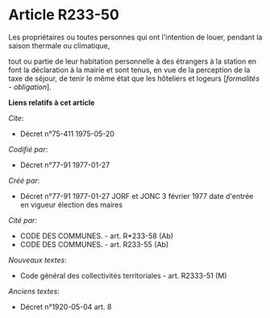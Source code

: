 # Article R233-50

Les propriétaires ou toutes personnes qui ont l'intention de louer, pendant la saison thermale ou climatique,

tout ou partie de leur habitation personnelle à des étrangers à la station en font la déclaration à la mairie et sont tenus,
en vue de la perception de la taxe de séjour, de tenir le même état que les hôteliers et logeurs [*formalités - obligation*].

**Liens relatifs à cet article**

_Cite_:

  - Décret n°75-411 1975-05-20

_Codifié par_:

  - Décret n°77-91 1977-01-27

_Créé par_:

  - Décret n°77-91 1977-01-27 JORF et JONC 3 février 1977 date d'entrée en vigueur élection des maires

_Cité par_:

  - CODE DES COMMUNES. - art. R*233-58 (Ab)
  - CODE DES COMMUNES. - art. R233-55 (Ab)

_Nouveaux textes_:

  - Code général des collectivités territoriales - art. R2333-51 (M)

_Anciens textes_:

  - Décret n°1920-05-04 art. 8

